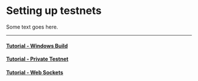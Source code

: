 # Setting up testnets
Some text goes here.

---
#### [Tutorial - Windows Build](tutorial-windows-build.md)
#### [Tutorial - Private Testnet](tutorial-private-testnet.md)
#### [Tutorial - Web Sockets](tutorial-web-sockets.md)